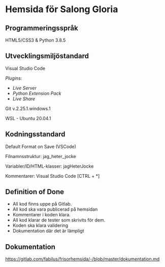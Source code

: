 # Hemsida för Salong Gloria

## Programmeringsspråk

HTML5/CSS3 & Python 3.8.5

## Utvecklingsmiljöstandard

Visual Studio Code

*Plugins:*
- *Live Server*
- *Python Extension Pack*
- *Live Share*

Git v.2.25.1.windows.1

WSL - Ubuntu 20.04.1

## Kodningsstandard

Default Format on Save (VSCode)

Filnamnsstruktur: jag_heter_jocke

Variabler/ID/HTML-klasser: jagHeterJocke

Kommentarer: Visual Studio Code [CTRL + *]

## Definition of Done

- All kod finns uppe på Gitlab.
- All kod ska vara publicerad på hemsidan
- Kommentarer i koden klara.
- All kod klarar de tester som skrivits för dem.
- Koden ska klara validering
- Dokumentation där det är lämpligt

## Dokumentation

https://gitlab.com/fabilus/frisorhemsida/-/blob/master/dokumentation.md